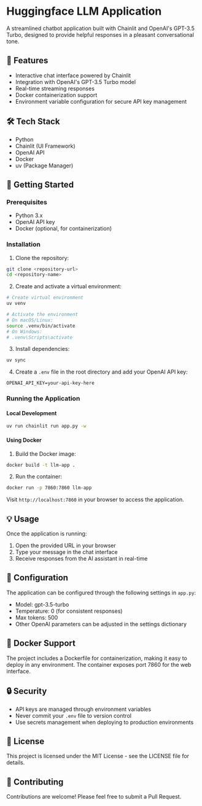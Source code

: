 # Huggingface LLM Application

A streamlined chatbot application built with Chainlit and OpenAI's GPT-3.5 Turbo, designed to provide helpful responses in a pleasant conversational tone.

## 🌟 Features

- Interactive chat interface powered by Chainlit
- Integration with OpenAI's GPT-3.5 Turbo model
- Real-time streaming responses
- Docker containerization support
- Environment variable configuration for secure API key management

## 🛠️ Tech Stack

- Python
- Chainlit (UI Framework)
- OpenAI API
- Docker
- uv (Package Manager)

## 🚀 Getting Started

### Prerequisites

- Python 3.x
- OpenAI API key
- Docker (optional, for containerization)

### Installation

1. Clone the repository:

```bash
git clone <repository-url>
cd <repository-name>
```

2. Create and activate a virtual environment:

```bash
# Create virtual environment
uv venv

# Activate the environment
# On macOS/Linux:
source .venv/bin/activate
# On Windows:
# .venv\Scripts\activate
```

3. Install dependencies:

```bash
uv sync
```

4. Create a `.env` file in the root directory and add your OpenAI API key:

```env
OPENAI_API_KEY=your-api-key-here
```

### Running the Application

#### Local Development

```bash
uv run chainlit run app.py -w
```

#### Using Docker

1. Build the Docker image:

```bash
docker build -t llm-app .
```

2. Run the container:

```bash
docker run -p 7860:7860 llm-app
```

Visit `http://localhost:7860` in your browser to access the application.

## 💡 Usage

Once the application is running:

1. Open the provided URL in your browser
2. Type your message in the chat interface
3. Receive responses from the AI assistant in real-time

## 🔧 Configuration

The application can be configured through the following settings in `app.py`:

- Model: gpt-3.5-turbo
- Temperature: 0 (for consistent responses)
- Max tokens: 500
- Other OpenAI parameters can be adjusted in the settings dictionary

## 🐳 Docker Support

The project includes a Dockerfile for containerization, making it easy to deploy in any environment. The container exposes port 7860 for the web interface.

## 🔒 Security

- API keys are managed through environment variables
- Never commit your `.env` file to version control
- Use secrets management when deploying to production environments

## 📝 License

This project is licensed under the MIT License - see the LICENSE file for details.

## 🤝 Contributing

Contributions are welcome! Please feel free to submit a Pull Request.

